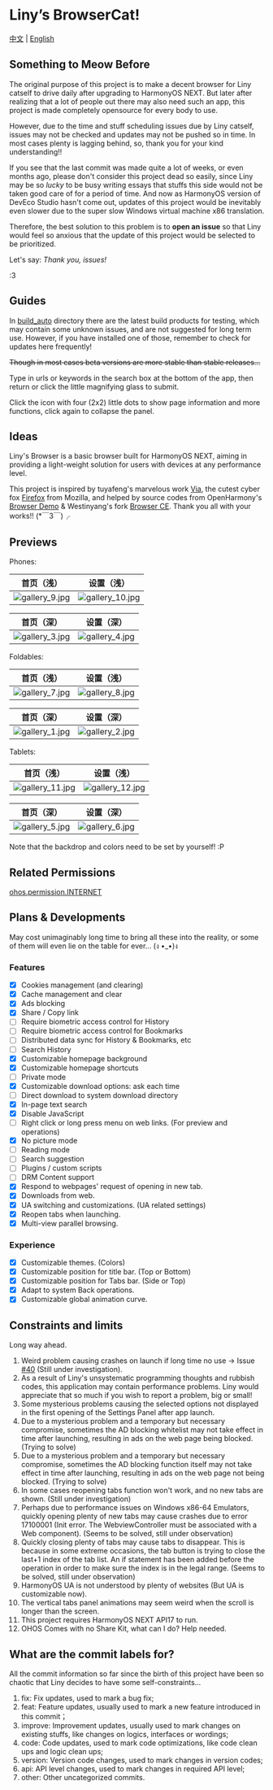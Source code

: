 # Liny’s BrowserCat!

[中文](README.md) | [English](README_EN.md)

## Something to Meow Before

The original purpose of this project is to make a decent browser for Liny catself to drive daily
after upgrading to HarmonyOS NEXT. 
But later after realizing that a lot of people out there may also need such an app,
this project is made completely opensource for every body to use.

However, due to the time and stuff scheduling issues due by Liny catself, 
issues may not be checked and updates may not be pushed so in time.
In most cases plenty is lagging behind, so, thank you for your kind understanding!!

If you see that the last commit was made quite a lot of weeks, or even months ago,
please don't consider this project dead so easily, since
Liny may be so _lucky_ to be busy writing essays that 
stuffs this side would not be taken good care of for a period of time.
And now as HarmonyOS version of DevEco Studio hasn't come out,
updates of this project would be inevitably even slower
due to the super slow Windows virtual machine x86 translation.

Therefore, the best solution to this problem is to **open an issue** so that 
Liny would feel so anxious that the update of this project would be selected to be prioritized.

Let's say: _Thank you, issues!_

:3

## Guides

In [build_auto](build_auto) directory there are the latest build products for testing,
which may contain some unknown issues, and are not suggested for long term use.
However, if you have installed one of those, remember to check for updates here frequently!

~~Though in most cases beta versions are more stable than stable releases...~~

Type in urls or keywords in the search box at the bottom of the app,
then return or click the little magnifying glass to submit.

Click the icon with four (2x2) little dots to show page information and more functions,
click again to collapse the panel.

## Ideas

Liny's Browser is a basic browser built for HarmonyOS NEXT,
aiming in providing a light-weight solution for users
with devices at any performance level.

This project is inspired by
tuyafeng's marvelous work [Via](https://viayoo.com/),
the cutest cyber fox [Firefox](https://firefox.com/) from Mozilla,
and helped by source codes from OpenHarmony's
[Browser Demo](https://gitee.com/openharmony/applications_app_samples/tree/master/code/BasicFeature/Web/Browser)
& Westinyang's fork [Browser CE](https://gitee.com/westinyang/browser-ce).
Thank you all with your works!! (*￣3￣)╭

## Previews

Phones:

|                   首页（浅）                    |                    设置（浅）                     |
|:------------------------------------------:|:--------------------------------------------:|
| ![gallery_9.jpg](build_auto/gallery_9.jpg) | ![gallery_10.jpg](build_auto/gallery_10.jpg) |

|                   首页（深）                    |                   设置（深）                    |
|:------------------------------------------:|:------------------------------------------:|
| ![gallery_3.jpg](build_auto/gallery_3.jpg) | ![gallery_4.jpg](build_auto/gallery_4.jpg) |

Foldables:

|                   首页（浅）                    |                   设置（浅）                    |
|:------------------------------------------:|:------------------------------------------:|
| ![gallery_7.jpg](build_auto/gallery_7.jpg) | ![gallery_8.jpg](build_auto/gallery_8.jpg) |

|                   首页（深）                    |                   设置（深）                    |
|:------------------------------------------:|:------------------------------------------:|
| ![gallery_1.jpg](build_auto/gallery_1.jpg) | ![gallery_2.jpg](build_auto/gallery_2.jpg) |

Tablets:

|                    首页（浅）                     |                    设置（浅）                     |
|:--------------------------------------------:|:--------------------------------------------:|
| ![gallery_11.jpg](build_auto/gallery_11.jpg) | ![gallery_12.jpg](build_auto/gallery_12.jpg) |

|                   首页（深）                    |                   设置（深）                    |
|:------------------------------------------:|:------------------------------------------:|
| ![gallery_5.jpg](build_auto/gallery_5.jpg) | ![gallery_6.jpg](build_auto/gallery_6.jpg) |

Note that the backdrop and colors need to be set by yourself! :P

## Related Permissions

[ohos.permission.INTERNET](https://gitee.com/openharmony/docs/blob/master/zh-cn/application-dev/security/permission-list.md#ohospermissioninternet)

## Plans & Developments

May cost unimaginably long time to bring all these into the reality,
or some of them will even lie on the table for ever... (ง •_•)ง

### Features

- [x] Cookies management (and clearing)
- [x] Cache management and clear
- [x] Ads blocking
- [x] Share / Copy link
- [ ] Require biometric access control for History
- [ ] Require biometric access control for Bookmarks
- [ ] Distributed data sync for History & Bookmarks, etc
- [ ] Search History
- [x] Customizable homepage background
- [x] Customizable homepage shortcuts
- [ ] Private mode
- [x] Customizable download options: ask each time 
- [ ] Direct download to system download directory
- [x] In-page text search
- [x] Disable JavaScript
- [ ] Right click or long press menu on web links. (For preview and operations)
- [x] No picture mode
- [ ] Reading mode
- [ ] Search suggestion
- [ ] Plugins / custom scripts
- [ ] DRM Content support
- [x] Respond to webpages' request of opening in new tab.
- [x] Downloads from web.
- [x] UA switching and customizations. (UA related settings)
- [x] Reopen tabs when launching.
- [x] Multi-view parallel browsing.

### Experience

- [x] Customizable themes. (Colors)
- [x] Customizable position for title bar. (Top or Bottom)
- [x] Customizable position for Tabs bar. (Side or Top)
- [x] Adapt to system Back operations.
- [x] Customizable global animation curve.

## Constraints and limits

Long way ahead.

1. Weird problem causing crashes on launch if long time no use →
   Issue [#40](https://github.com/awaLiny2333/LinysBrowser_NEXT/issues/40)
   (Still under investigation).
2. As a result of Liny's unsystematic programming thoughts and rubbish codes,
   this application may contain performance problems.
   Liny would appreciate that so much if you wish to report a problem, big or small!
3. Some mysterious problems causing the selected options not displayed in the first opening
   of the Settings Panel after app launch.
4. Due to a mysterious problem and a temporary but necessary compromise,
   sometimes the AD blocking whitelist may not take effect in time after launching,
   resulting in ads on the web page being blocked.
   (Trying to solve)
5. Due to a mysterious problem and a temporary but necessary compromise,
   sometimes the AD blocking function itself may not take effect in time after launching,
   resulting in ads on the web page not being blocked.
   (Trying to solve)
6. In some cases reopening tabs function won't work, and no new tabs are shown.
   (Still under investigation)
7. Perhaps due to performance issues on Windows x86-64 Emulators,
   quickly opening plenty of new tabs may cause crashes due to error
   17100001 (Init error. The WebviewController must be associated with a Web component).
   (Seems to be solved, still under observation)
8. Quickly closing plenty of tabs may cause tabs to disappear.
   This is because in some extreme occasions,
   the tab button is trying to close the last+1 index of the tab list.
   An if statement has been added before the operation
   in order to make sure the index is in the legal range.
   (Seems to be solved, still under observation)
9. HarmonyOS UA is not understood by plenty of websites (But UA is customizable now).
10. The vertical tabs panel animations may seem weird when the scroll is longer than the screen.
11. This project requires HarmonyOS NEXT API17 to run.
12. OHOS Comes with no Share Kit, what can I do? Help needed.

## What are the commit labels for?

All the commit information so far since the birth of this project have been so chaotic
that Liny decides to have some self-constraints...

1. fix: Fix updates, used to mark a bug fix;
2. feat: Feature updates, usually used to mark a new feature introduced in this commit；
3. improve: Improvement updates, usually used to mark changes on existing stuffs,
   like changes on logics, interfaces or wordings;
4. code: Code updates, used to mark code optimizations, like code clean ups and logic clean ups;
5. version: Version code changes, used to mark changes in version codes;
6. api: API level changes, used to mark changes in required API level;
7. other: Other uncategorized commits.